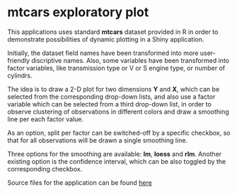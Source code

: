 # mtcars exploratory plot

This  applications uses standard __mtcars__ dataset provided in R in order to demonstrate 
possibilities of dynamic plotting in a Shiny application.

Initially, the dataset field names have been transformed into more user-friendly discriptive names.
Also, some  variables have been transformed into factor variables, like transmission type or V or S engine type, or number of cylindrs.

The idea is to draw a 2-D plot for two dimensions __Y__ and __X__, which can be selected from the corresponding drop-down lists,
and also use a factor variable which can be selected from a third drop-down list, in order to observe clustering of observations in different colors and draw a smoothing line per each factor value. 

As an option, split per factor can be switched-off by a specific checkbox, so that for all observations will be drawn a single smoothing line. 

Three options for the smoothing are available: __lm__, __loess__ and __rlm__.
Another existing option is the confidence interval, which can be also toggled by the corresponding checkbox.

Source files for the application can be found [here](https://github.com/omdqvdev1/data_products_course)
